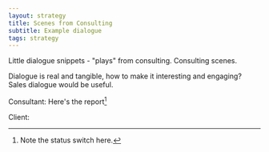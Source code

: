 ```yaml
---
layout: strategy
title: Scenes from Consulting
subtitle: Example dialogue
tags: strategy
---
```


Little dialogue snippets - "plays" from consulting. Consulting scenes.

Dialogue is real and tangible, how to make it interesting and engaging? Sales dialogue would be useful.

Consultant: Here's the report[^status]

[^status]: Note the status switch here.

Client:

